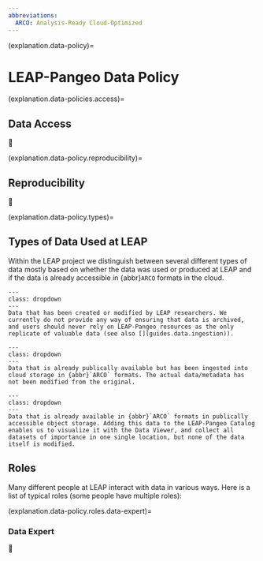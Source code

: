 ```yaml
---
abbreviations:
  ARCO: Analysis-Ready Cloud-Optimized
---
```


(explanation.data-policy)=

# LEAP-Pangeo Data Policy

(explanation.data-policies.access)=

## Data Access

🚧

(explanation.data-policy.reproducibility)=

## Reproducibility

🚧

(explanation.data-policy.types)=

## Types of Data Used at LEAP

Within the LEAP project we distinguish between several different types of data mostly based on whether the data was used or produced at LEAP and if the data is already accessible in {abbr}`ARCO` formats in the cloud.

```{admonition} LEAP produced
---
class: dropdown
---
Data that has been created or modified by LEAP researchers. We currently do not provide any way of ensuring that data is archived, and users should never rely on LEAP-Pangeo resources as the only replicate of valuable data (see also [](guides.data.ingestion)).
```

```{admonition} LEAP ingested
---
class: dropdown
---
Data that is already publically available but has been ingested into cloud storage in {abbr}`ARCO` formats. The actual data/metadata has not been modified from the original.
```

```{admonition} LEAP curated
---
class: dropdown
---
Data that is already available in {abbr}`ARCO` formats in publically accessible object storage. Adding this data to the LEAP-Pangeo Catalog enables us to visualize it with the Data Viewer, and collect all datasets of importance in one single location, but none of the data itself is modified.
```

## Roles

Many different people at LEAP interact with data in various ways. Here is a list of typical roles (some people have multiple roles):

(explanation.data-policy.roles.data-expert)=

### Data Expert

🚧
